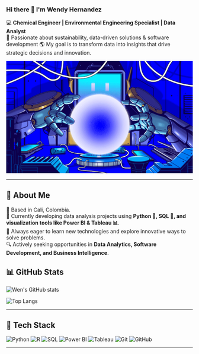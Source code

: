 ### Hi there 👋 I'm Wendy Hernandez

💻 **Chemical Engineer | Environmental Engineering Specialist | Data Analyst**  
🌱 Passionate about sustainability, data-driven solutions & software development 
🌎 My goal is to transform data into insights that drive strategic decisions and innovation.  

![Mi gif pro](./gif.gif)

---

## 🌟 About Me
📍 Based in Cali, Colombia.  
🚀 Currently developing data analysis projects using **Python 🐍, SQL 💾, and visualization tools like Power BI & Tableau 📊**.  
🌱 Always eager to learn new technologies and explore innovative ways to solve problems.  
🔍 Actively seeking opportunities in **Data Analytics, Software Development, and Business Intelligence**.  

## 📊 GitHub Stats

![Wen's GitHub stats](https://github-readme-stats.vercel.app/api?username=wjhernandez&show_icons=true&theme=radical)

![Top Langs](https://github-readme-stats.vercel.app/api/top-langs/?username=wjhernandez&layout=compact&theme=radical)

---

## 🚀 Tech Stack

![Python](https://img.shields.io/badge/Python-3776AB?style=for-the-badge&logo=python&logoColor=white)
![R](https://img.shields.io/badge/R-276DC3?style=for-the-badge&logo=r&logoColor=white)
![SQL](https://img.shields.io/badge/SQL-003B57?style=for-the-badge&logo=postgresql&logoColor=white)
![Power BI](https://img.shields.io/badge/PowerBI-F2C811?style=for-the-badge&logo=powerbi&logoColor=black)
![Tableau](https://img.shields.io/badge/Tableau-E97627?style=for-the-badge&logo=tableau&logoColor=white)
![Git](https://img.shields.io/badge/Git-F05032?style=for-the-badge&logo=git&logoColor=white)
![GitHub](https://img.shields.io/badge/GitHub-181717?style=for-the-badge&logo=github&logoColor=white)

---

